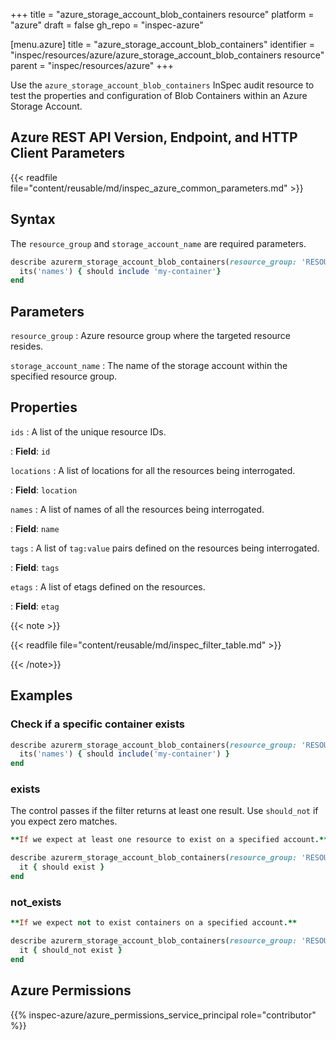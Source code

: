+++
title = "azure_storage_account_blob_containers resource"
platform = "azure"
draft = false
gh_repo = "inspec-azure"

[menu.azure]
title = "azure_storage_account_blob_containers"
identifier = "inspec/resources/azure/azure_storage_account_blob_containers resource"
parent = "inspec/resources/azure"
+++

Use the `azure_storage_account_blob_containers` InSpec audit resource to test the properties and configuration of Blob Containers within an Azure Storage Account.

## Azure REST API Version, Endpoint, and HTTP Client Parameters

{{< readfile file="content/reusable/md/inspec_azure_common_parameters.md" >}}

## Syntax

The `resource_group` and `storage_account_name` are required parameters.

```ruby
describe azurerm_storage_account_blob_containers(resource_group: 'RESOURCE_GROUP', storage_account_name: 'PRODUCTION') do
  its('names') { should include 'my-container'}
end
```

## Parameters

`resource_group`
: Azure resource group where the targeted resource resides.

`storage_account_name`
: The name of the storage account within the specified resource group.

## Properties

`ids`
: A list of the unique resource IDs.

: **Field**: `id`

`locations`
: A list of locations for all the resources being interrogated.

: **Field**: `location`

`names`
: A list of names of all the resources being interrogated.

: **Field**: `name`

`tags`
: A list of `tag:value` pairs defined on the resources being interrogated.

: **Field**: `tags`

`etags`
: A list of etags defined on the resources.

: **Field**: `etag`

{{< note >}}

{{< readfile file="content/reusable/md/inspec_filter_table.md" >}}

{{< /note>}}

## Examples

### Check if a specific container exists

```ruby
describe azurerm_storage_account_blob_containers(resource_group: 'RESOURCE_GROUP', storage_account_name: 'PRODUCTION') do
  its('names') { should include('my-container') }
end
```

### exists

The control passes if the filter returns at least one result. Use `should_not` if you expect zero matches.

```ruby
**If we expect at least one resource to exist on a specified account.**

describe azurerm_storage_account_blob_containers(resource_group: 'RESOURCE_GROUP', storage_account_name: 'PRODUCTION') do
  it { should exist }
end
```

### not_exists

```ruby
**If we expect not to exist containers on a specified account.**

describe azurerm_storage_account_blob_containers(resource_group: 'RESOURCE_GROUP', storage_account_name: 'PRODUCTION') do
  it { should_not exist }
end
```

## Azure Permissions

{{% inspec-azure/azure_permissions_service_principal role="contributor" %}}
